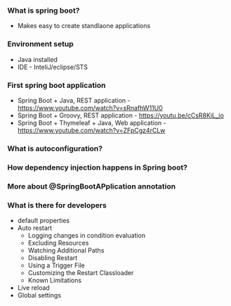 
### What is spring boot?
* Makes easy to create standlaone applications

### Environment setup
* Java installed
* IDE - InteliJ/eclipse/STS
### First spring boot application
* Spring Boot + Java, REST application - https://www.youtube.com/watch?v=sRnafhW11U0
* Spring Boot + Groovy, REST application - https://youtu.be/cCsR8KiL_io 
* Spring Boot + Thymeleaf + Java, Web application - https://www.youtube.com/watch?v=ZFpCgz4rCLw
### What is autoconfiguration?
### How dependency injection happens in Spring boot?
### More about @SpringBootAPplication annotation
### What is there for developers
* default properties
* Auto restart
	* Logging changes in condition evaluation
	* Excluding Resources
	* Watching Additional Paths
	* Disabling Restart
	* Using a Trigger File
	* Customizing the Restart Classloader
	* Known Limitations
* Live reload
* Global settings
